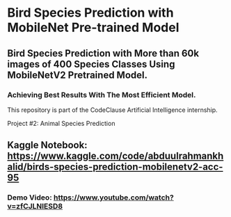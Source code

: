# Bird Species Prediction with MobileNet Pre-trained Model
## Bird Species Prediction with More than 60k images of 400 Species Classes Using MobileNetV2 Pretrained Model.
### Achieving Best Results With The Most Efficient Model.
This repository is part of the CodeClause Artificial Intelligence internship.

Project #2: Animal Species Prediction 

## Kaggle Notebook: https://www.kaggle.com/code/abduulrahmankhalid/birds-species-prediction-mobilenetv2-acc-95
### Demo Video: https://www.youtube.com/watch?v=zfCJLNIESD8

